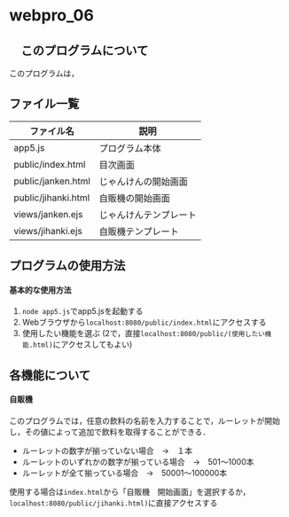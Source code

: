 # webpro_06
## 　このプログラムについて
このプログラムは，
## ファイル一覧
ファイル名 | 説明
-|-
app5.js | プログラム本体
public/index.html | 目次画面
public/janken.html | じゃんけんの開始画面
public/jihanki.html | 自販機の開始画面
views/janken.ejs | じゃんけんテンプレート
views/jihanki.ejs | 自販機テンプレート



## プログラムの使用方法
#### 基本的な使用方法
1. ```node app5.js```でapp5.jsを起動する
1. Webブラウザから```localhost:8080/public/index.html```にアクセスする
1. 使用したい機能を選ぶ
(2で，直接```localhost:8080/public/(使用したい機能.html)```にアクセスしてもよい)

## 各機能について
#### 自販機
このプログラムでは，任意の飲料の名前を入力することで，ルーレットが開始し，その値によって追加で飲料を取得することができる．
- ルーレットの数字が揃っていない場合　->　１本
- ルーレットのいずれかの数字が揃っている場合　->　501〜1000本
- ルーレットが全て揃っている場合　->　50001〜100000本

使用する場合は```index.html```から「自販機　開始画面」を選択するか，```localhost:8080/public/jihanki.html)```に直接アクセスする


